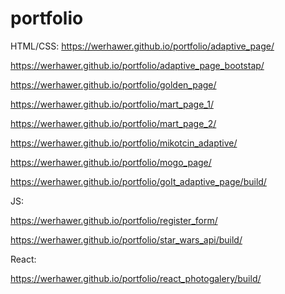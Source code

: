 # portfolio

HTML/CSS:
https://werhawer.github.io/portfolio/adaptive_page/

https://werhawer.github.io/portfolio/adaptive_page_bootstap/

https://werhawer.github.io/portfolio/golden_page/

https://werhawer.github.io/portfolio/mart_page_1/

https://werhawer.github.io/portfolio/mart_page_2/

https://werhawer.github.io/portfolio/mikotcin_adaptive/

https://werhawer.github.io/portfolio/mogo_page/

https://werhawer.github.io/portfolio/goIt_adaptive_page/build/

JS:

https://werhawer.github.io/portfolio/register_form/

https://werhawer.github.io/portfolio/star_wars_api/build/

React:

https://werhawer.github.io/portfolio/react_photogalery/build/
